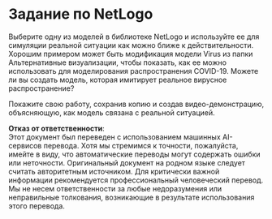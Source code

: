 # Задание по NetLogo

Выберите одну из моделей в библиотеке NetLogo и используйте ее для симуляции реальной ситуации как можно ближе к действительности. Хорошим примером может быть модификация модели Virus из папки Альтернативные визуализации, чтобы показать, как ее можно использовать для моделирования распространения COVID-19. Можете ли вы создать модель, которая имитирует реальное вирусное распространение?

Покажите свою работу, сохранив копию и создав видео-демонстрацию, объясняющую, как модель связана с реальной ситуацией.

**Отказ от ответственности**:  
Этот документ был переведен с использованием машинных AI-сервисов перевода. Хотя мы стремимся к точности, пожалуйста, имейте в виду, что автоматические переводы могут содержать ошибки или неточности. Оригинальный документ на родном языке следует считать авторитетным источником. Для критически важной информации рекомендуется профессиональный человеческий перевод. Мы не несем ответственности за любые недоразумения или неправильные толкования, возникающие в результате использования этого перевода.